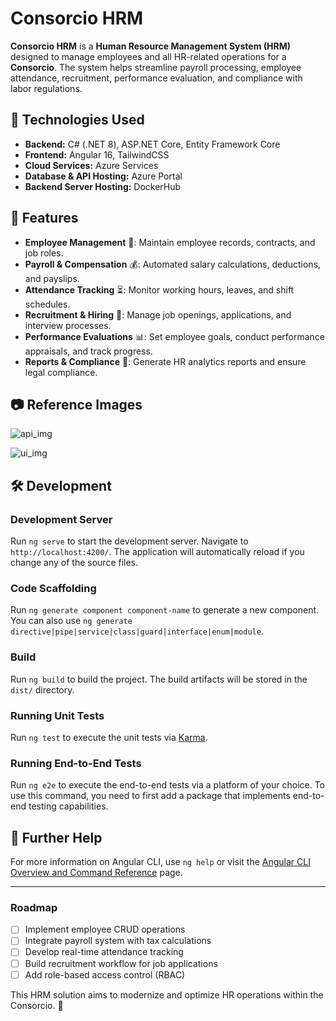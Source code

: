# Consorcio HRM

**Consorcio HRM** is a **Human Resource Management System (HRM)** designed to manage employees and all HR-related operations for a **Consorcio**. The system helps streamline payroll processing, employee attendance, recruitment, performance evaluation, and compliance with labor regulations.

## 🚀 **Technologies Used**

- **Backend:** C# (.NET 8), ASP.NET Core, Entity Framework Core
- **Frontend:** Angular 16, TailwindCSS
- **Cloud Services:** Azure Services
- **Database & API Hosting:** Azure Portal
- **Backend Server Hosting:** DockerHub

## 📌 **Features**

- **Employee Management** 👥: Maintain employee records, contracts, and job roles.
- **Payroll & Compensation** 💰: Automated salary calculations, deductions, and payslips.
- **Attendance Tracking** ⏳: Monitor working hours, leaves, and shift schedules.
- **Recruitment & Hiring** 📝: Manage job openings, applications, and interview processes.
- **Performance Evaluations** 📊: Set employee goals, conduct performance appraisals, and track progress.
- **Reports & Compliance** 📑: Generate HR analytics reports and ensure legal compliance.

## 📷 **Reference Images**

![api_img](https://github.com/RiandryDevelop/Consorcio_ui/assets/81061489/c095b9b8-d462-4f1f-9f27-6ebdb6e0813f)

![ui_img](https://github.com/RiandryDevelop/Consorcio_ui/assets/81061489/a8de1b5b-470c-43e9-a6dc-e53de1297445)

## 🛠 **Development**

### Development Server

Run `ng serve` to start the development server. Navigate to `http://localhost:4200/`. The application will automatically reload if you change any of the source files.

### Code Scaffolding

Run `ng generate component component-name` to generate a new component. You can also use `ng generate directive|pipe|service|class|guard|interface|enum|module`.

### Build

Run `ng build` to build the project. The build artifacts will be stored in the `dist/` directory.

### Running Unit Tests

Run `ng test` to execute the unit tests via [Karma](https://karma-runner.github.io).

### Running End-to-End Tests

Run `ng e2e` to execute the end-to-end tests via a platform of your choice. To use this command, you need to first add a package that implements end-to-end testing capabilities.

## 📖 **Further Help**

For more information on Angular CLI, use `ng help` or visit the [Angular CLI Overview and Command Reference](https://angular.io/cli) page.

---

### **Roadmap**

- [ ] Implement employee CRUD operations  
- [ ] Integrate payroll system with tax calculations  
- [ ] Develop real-time attendance tracking  
- [ ] Build recruitment workflow for job applications  
- [ ] Add role-based access control (RBAC)  

This HRM solution aims to modernize and optimize HR operations within the Consorcio. 🚀